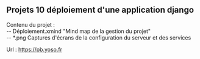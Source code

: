 ## Projets 10 déploiement d'une application django

Contenu du projet :  
-- Déploiement.xmind "Mind map de la gestion du projet"  
-- *.png Captures d'écrans de la configuration du serveur et des services  

Url : https://pb.yoso.fr

